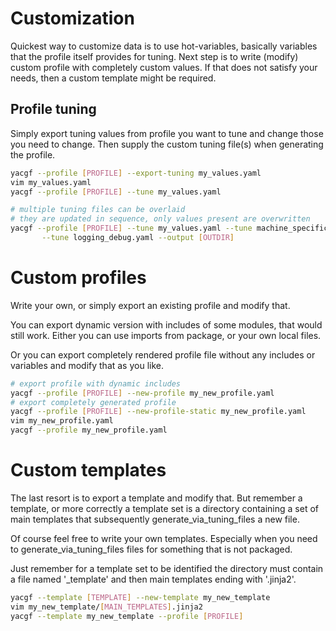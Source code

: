 # Customization

Quickest way to customize data is to use hot-variables, basically variables
that the profile itself provides for tuning. Next step is to write (modify) custom
profile with completely custom values.
If that does not satisfy your needs, then a custom template might be required.

## Profile tuning

Simply export tuning values from profile you want to tune and change those you
need to change. Then supply the custom tuning file(s) when generating the profile.

```bash
yacgf --profile [PROFILE] --export-tuning my_values.yaml
vim my_values.yaml
yacgf --profile [PROFILE] --tune my_values.yaml

# multiple tuning files can be overlaid
# they are updated in sequence, only values present are overwritten
yacgf --profile [PROFILE] --tune my_values.yaml --tune machine_specific.yaml \
       --tune logging_debug.yaml --output [OUTDIR]
```

# Custom profiles

Write your own, or simply export an existing profile and modify that.

You can export dynamic version with includes of some modules, that would still
 work. Either you can use imports from package, or your own local files.

Or you can export completely rendered profile file without any includes or
variables and modify that as you like.


```bash
# export profile with dynamic includes
yacgf --profile [PROFILE] --new-profile my_new_profile.yaml
# export completely generated profile
yacgf --profile [PROFILE] --new-profile-static my_new_profile.yaml
vim my_new_profile.yaml
yacgf --profile my_new_profile.yaml
```

# Custom templates

The last resort is to export a template and modify that. But remember a template,
or more correctly a template set is a directory containing a set of main
templates that subsequently generate_via_tuning_files a new file.

Of course feel free to write your own templates. Especially when you need to
generate_via_tuning_files files for something that is not packaged.

Just remember for a template set to be identified the directory must contain
a file named '_template' and then main templates ending with '.jinja2'.

```bash
yacgf --template [TEMPLATE] --new-template my_new_template
vim my_new_template/[MAIN_TEMPLATES].jinja2
yacgf --template my_new_template --profile [PROFILE]

```
